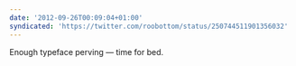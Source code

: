 ```yaml
---
date: '2012-09-26T00:09:04+01:00'
syndicated: 'https://twitter.com/roobottom/status/250744511901356032'
---
```

Enough typeface perving — time for bed.
